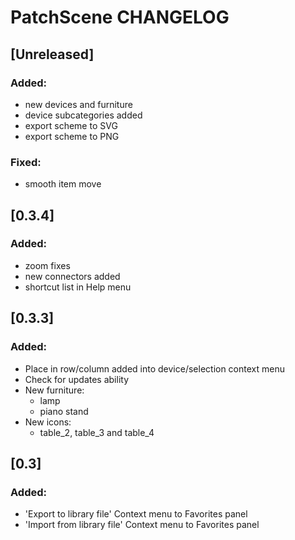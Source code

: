 # PatchScene CHANGELOG

## [Unreleased]
### Added:
- new devices and furniture
- device subcategories added
- export scheme to SVG
- export scheme to PNG

### Fixed:
- smooth item move

## [0.3.4]
### Added:
- zoom fixes
- new connectors added
- shortcut list in Help menu

## [0.3.3]
### Added:
- Place in row/column added into device/selection context menu
- Check for updates ability
- New furniture:
  * lamp
  * piano stand
- New icons:
  * table_2, table_3 and table_4

## [0.3]
### Added:
- 'Export to library file' Context menu to Favorites panel
- 'Import from library file' Context menu to Favorites panel
